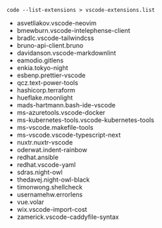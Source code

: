 `code --list-extensions > vscode-extensions.list`

* asvetliakov.vscode-neovim
* bmewburn.vscode-intelephense-client
* bradlc.vscode-tailwindcss
* bruno-api-client.bruno
* davidanson.vscode-markdownlint
* eamodio.gitlens
* enkia.tokyo-night
* esbenp.prettier-vscode
* qcz.text-power-tools
* hashicorp.terraform
* hueflake.moonlight
* mads-hartmann.bash-ide-vscode
* ms-azuretools.vscode-docker
* ms-kubernetes-tools.vscode-kubernetes-tools
* ms-vscode.makefile-tools
* ms-vscode.vscode-typescript-next
* nuxtr.nuxtr-vscode
* oderwat.indent-rainbow
* redhat.ansible
* redhat.vscode-yaml
* sdras.night-owl
* thedavej.night-owl-black
* timonwong.shellcheck
* usernamehw.errorlens
* vue.volar
* wix.vscode-import-cost
* zamerick.vscode-caddyfile-syntax
